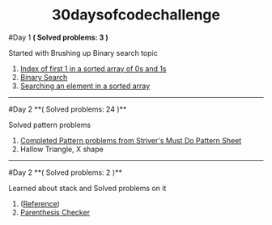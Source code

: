 <h1 align=center>30daysofcodechallenge</h1>

#Day 1 **( Solved problems: 3 )**

  Started with Brushing up Binary search topic
  1)  <a href="https://www.geeksforgeeks.org/problems/index-of-first-1-in-a-sorted-array-of-0s-and-1s4048/1?page=2&category=Arrays&difficulty=Basic&sortBy=submissions">Index of first 1 in a sorted array of 0s and 1s</a>
  2)  <a href="https://www.geeksforgeeks.org/problems/binary-search-1587115620/1?page=1&category=Arrays,Binary%20Search&difficulty=Basic&sortBy=submissions">Binary Search</a>
  3)  <a href="https://www.geeksforgeeks.org/problems/who-will-win-1587115621/1?page=1&category=Binary%20Search&difficulty=Basic&sortBy=submissions">Searching an element in a sorted array</a>
<hr>
#Day 2 **( Solved problems: 24 )**

  Solved pattern problems
  1) <a href = "https://takeuforward.org/strivers-a2z-dsa-course/must-do-pattern-problems-before-starting-dsa/">Completed Pattern problems from Striver's Must Do Pattern Sheet</a>
  2) Hallow Triangle, X shape
<hr>
#Day 2 **( Solved problems: 2 )**

  Learned about stack and Solved problems on it
  1) (<a href="https://www.geeksforgeeks.org/stack-class-in-java/">Reference</a>)
  2) <a href = "https://www.geeksforgeeks.org/problems/parenthesis-checker2744/1?page=1&sortBy=submissions">Parenthesis Checker</a>

